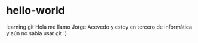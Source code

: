 # hello-world
learning git
Hola me llamo Jorge Acevedo y estoy en tercero de informática y aún no sabía usar git :)
